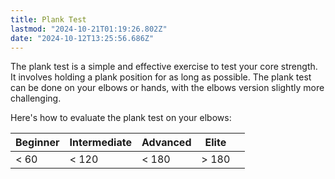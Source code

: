 ```yaml
---
title: Plank Test
lastmod: "2024-10-21T01:19:26.802Z"
date: "2024-10-12T13:25:56.686Z"
---
```


The plank test is a simple and effective exercise to test your core strength. It involves holding a plank position for as long as possible. The plank test can be done on your elbows or hands, with the elbows version slightly more challenging.

Here's how to evaluate the plank test on your elbows:

| Beginner | Intermediate | Advanced | Elite |     |
| -------- | ------------ | -------- | ----- | --- |
| < 60     | < 120        | < 180    | > 180 |     |
